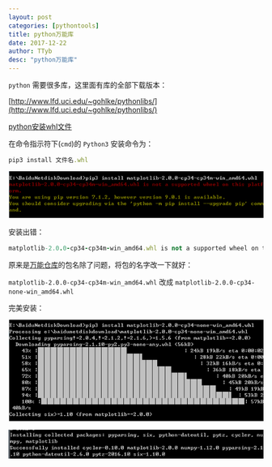```yaml
---
layout: post
categories: [pythontools]
title: python万能库
date: 2017-12-22
author: TTyb
desc: "python万能库"
---
```


`python` 需要很多库，这里面有库的全部下载版本：

[http://www.lfd.uci.edu/~gohlke/pythonlibs/](http://www.lfd.uci.edu/~gohlke/pythonlibs/)

[python安装whl文件](http://www.tybai.com/python/python%E5%AE%89%E8%A3%85whl%E6%96%87%E4%BB%B6.html)

在命令指示符下(`cmd`)的 `Python3` 安装命令为：

~~~ruby
pip3 install 文件名.whl
~~~

<p style="text-align:center"><img src="/static/postimage/python/whl/996148-20170224083447570-949362846.png" class="img-responsive center-block"/></p>

安装出错：

~~~ruby
matplotlib-2.0.0-cp34-cp34m-win_amd64.whl is not a supported wheel on this platform.
~~~

原来是[万能仓库](http://www.lfd.uci.edu/~gohlke/pythonlibs/)的包名除了问题，将包的名字改一下就好：

`matplotlib-2.0.0-cp34-cp34m-win_amd64.whl` 改成 `matplotlib-2.0.0-cp34-none-win_amd64.whl`

完美安装：

<p style="text-align:center"><img src="/static/postimage/python/whl/996148-20170224084306257-1962765744.png" class="img-responsive center-block"/></p>

<p style="text-align:center"><img src="/static/postimage/python/whl/996148-20170224085315741-275552945.png" class="img-responsive center-block"/></p>
